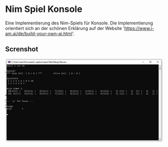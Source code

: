 # Nim Spiel Konsole
Eine Implementierung des Nim-Spiels für Konsole. Die Implementierung orientiert sich an der schönen Erklärung auf der Website 'https://www.i-am.ai/de/build-your-own-ai.html'.


## Screnshot
![Konsole](/screenshotsklein/Nim.jpg)

